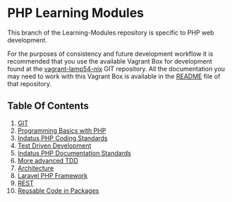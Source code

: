 # PHP Learning Modules


This branch of the Learning-Modules repository is specific to PHP web development.

For the purposes of consistency and future development workflow it is recommended that you use the available Vagrant Box for development found at the [vagrant-lamp54-nix](http://gitlab.indatus.com/devops/vagrant-lamp54-nix) GIT repository.  All the documentation you may need to work with this Vagrant Box is available in the [README](http://gitlab.indatus.com/devops/vagrant-lamp54-nix/blob/master/README.md) file of that repository.


## Table Of Contents

1.  [GIT](http://gitlab.indatus.com/training/learning-modules/blob/master/Module-01.md)
2.  [Programming Basics with PHP](http://gitlab.indatus.com/training/learning-modules/blob/master/Module-02.md)
3.  [Indatus PHP Coding Standards](http://gitlab.indatus.com/training/learning-modules/blob/master/Module-03.md)
4.  [Test Driven Development](http://gitlab.indatus.com/training/learning-modules/blob/master/Module-04.md)
5.  [Indatus PHP Documentation Standards](http://gitlab.indatus.com/training/learning-modules/blob/master/Module-05.md)
6.  [More advanced TDD](http://gitlab.indatus.com/training/learning-modules/blob/master/Module-06.md)
7.  [Architecture](http://gitlab.indatus.com/training/learning-modules/blob/master/Module-07.md)
8.  [Laravel PHP Framework](http://gitlab.indatus.com/training/learning-modules/blob/master/Module-08.md)
9.  [REST](http://gitlab.indatus.com/training/learning-modules/blob/master/Module-09.md)
10. [Reusable Code in Packages](http://gitlab.indatus.com/training/learning-modules/blob/master/Module-10.md)
